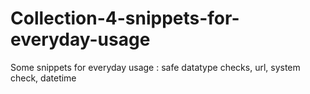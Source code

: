 # Collection-4-snippets-for-everyday-usage
Some snippets for everyday usage : safe datatype checks, url, system check, datetime
